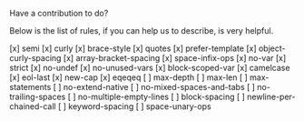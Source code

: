 Have a contribution to do?

Below is the list of rules, if you can help us to describe, is very helpful.

[x] semi
[x] curly
[x] brace-style
[x] quotes
[x] prefer-template
[x] object-curly-spacing
[x] array-bracket-spacing
[x] space-infix-ops
[x] no-var
[x] strict
[x] no-undef
[x] no-unused-vars
[x] block-scoped-var
[x] camelcase
[x] eol-last
[x] new-cap
[x] eqeqeq
[ ] max-depth
[ ] max-len
[ ] max-statements
[ ] no-extend-native
[ ] no-mixed-spaces-and-tabs
[ ] no-trailing-spaces
[ ] no-multiple-empty-lines
[ ] block-spacing
[ ] newline-per-chained-call
[ ] keyword-spacing
[ ] space-unary-ops

